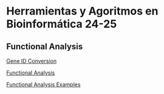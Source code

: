 
# Herramientas y Agoritmos en Bioinformática 24-25
## Functional Analysis
[Gene ID Conversion](https://amoyag.github.io/HAB_24-25/GeneID_Conversion)


[Functional Analysis](https://amoyag.github.io/HAB_24-25/functional_analysis)


[Functional Analysis Examples](https://github.com/amoyag/HAB_24-25/blob/main/functional_analysis_examples.ipynb)


